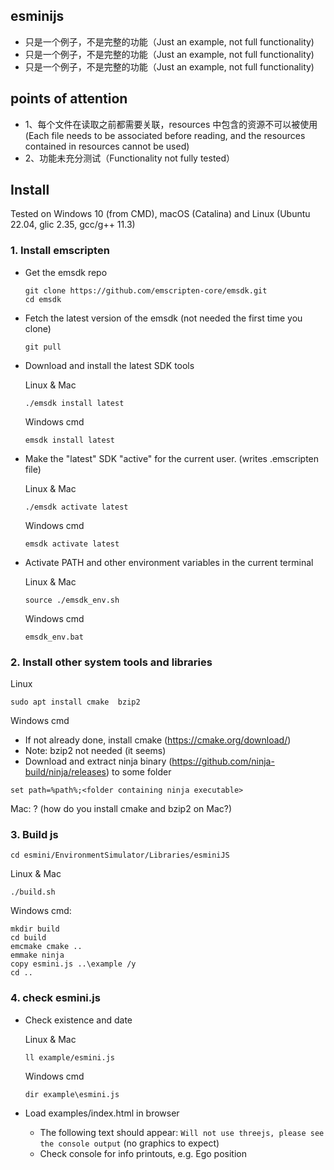 ## esminijs 
- 只是一个例子，不是完整的功能（Just an example, not full functionality)
- 只是一个例子，不是完整的功能（Just an example, not full functionality)
- 只是一个例子，不是完整的功能（Just an example, not full functionality)

## points of attention
- 1、每个文件在读取之前都需要关联，resources 中包含的资源不可以被使用(Each file needs to be associated before reading, and the resources contained in resources cannot be used)
- 2、功能未充分测试（Functionality not fully tested）

## Install
Tested on Windows 10 (from CMD), macOS (Catalina) and Linux (Ubuntu 22.04, glic 2.35, gcc/g++ 11.3)

### 1. Install emscripten

* Get the emsdk repo

    ```
    git clone https://github.com/emscripten-core/emsdk.git
    cd emsdk
    ```

* Fetch the latest version of the emsdk (not needed the first time you clone)

    ```
    git pull
    ```

* Download and install the latest SDK tools

    Linux & Mac
    ```
    ./emsdk install latest
    ```
    Windows cmd
    ```
    emsdk install latest
    ```
* Make the "latest" SDK "active" for the current user. (writes .emscripten file)

    Linux & Mac
    ```
    ./emsdk activate latest
    ```
    Windows cmd
    ```
    emsdk activate latest
    ```

* Activate PATH and other environment variables in the current terminal

    Linux & Mac
    ```
    source ./emsdk_env.sh
    ```
    Windows cmd
    ```
    emsdk_env.bat
    ```

### 2. Install other system tools and libraries

Linux
```
sudo apt install cmake  bzip2
```
Windows cmd

* If not already done, install cmake (https://cmake.org/download/)
* Note: bzip2 not needed (it seems)
* Download and extract ninja binary (https://github.com/ninja-build/ninja/releases) to some folder

```
set path=%path%;<folder containing ninja executable>
```

Mac: ? (how do you install cmake and bzip2 on Mac?)

### 3. Build js

```
cd esmini/EnvironmentSimulator/Libraries/esminiJS
```

Linux & Mac
```
./build.sh
```

Windows cmd:
```
mkdir build
cd build
emcmake cmake ..
emmake ninja
copy esmini.js ..\example /y
cd ..
```

### 4. check esmini.js
* Check existence and date

    Linux & Mac
    ```
    ll example/esmini.js
    ```

    Windows cmd
    ```
    dir example\esmini.js
    ```

* Load examples/index.html in browser
    - The following text should appear: `Will not use threejs, please see the console output` (no graphics to expect)
    - Check console for info printouts, e.g. Ego position
